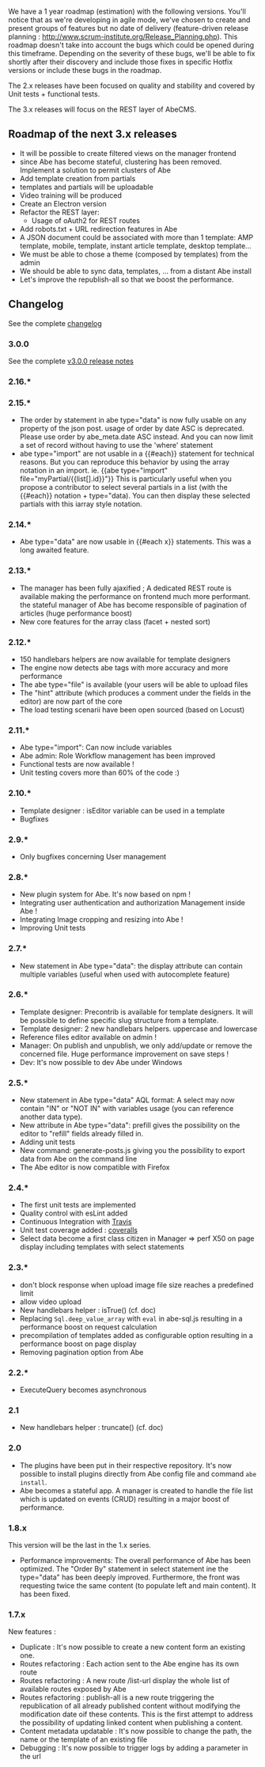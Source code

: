 We have a 1 year roadmap (estimation) with the following versions. You'll notice that as we're developing in agile mode, we've chosen to create and present groups of features but no date of delivery (feature-driven release planning : http://www.scrum-institute.org/Release_Planning.php). This roadmap doesn't take into account the bugs which could be opened during this timeframe. Depending on the severity of these bugs, we'll be able to fix shortly after their discovery and include those fixes in specific Hotfix versions or include these bugs in the roadmap.

The 2.x releases have been focused on quality and stability and covered by Unit tests + functional tests.

The 3.x releases will focus on the REST layer of AbeCMS.

## Roadmap of the next 3.x releases
- It will be possible to create filtered views on the manager frontend
- since Abe has become stateful, clustering has been removed. Implement a solution to permit clusters of Abe
- Add template creation from partials
- templates and partials will be uploadable
- Video training will be produced
- Create an Electron version
- Refactor the REST layer:
  - Usage of oAuth2 for REST routes
- Add robots.txt + URL redirection features in Abe
- A JSON document could be associated with more than 1 template: AMP template, mobile, template, instant article template, desktop template...
- We must be able to chose a theme (composed by templates) from the admin
- We should be able to sync data, templates, ... from a distant Abe install
- Let's improve the republish-all so that we boost the performance.

## Changelog
See the complete [changelog](./CHANGELOG.md)

### 3.0.0
See the complete [v3.0.0 release notes](./version3.md)

### 2.16.*

### 2.15.*
- The order by statement in abe type="data" is now fully usable on any property of the json post. usage of order by date ASC is deprecated. Please use order by abe_meta.date ASC instead. And you can now limit a set of record without having to use the 'where' statement
- abe type="import" are not usable in a {{#each}} statement for technical reasons. But you can reproduce this behavior by using the array notation in an import. ie. {{abe type="import" file="myPartial/{{list[].id}}"}} This is particularly useful when you propose a contributor to select several partials in a list (with the {{#each}} notation + type="data). You can then display these selected partials with this iarray style notation.

### 2.14.*
- Abe type="data" are now usable in {{#each x}} statements. This was a long awaited feature.

### 2.13.*
- The manager has been fully ajaxified ; A dedicated REST route is available making the performance on frontend much more performant. the stateful manager of Abe has become responsible of pagination of articles (huge performance boost)
- New core features for the array class (facet + nested sort)

### 2.12.*
- 150 handlebars helpers are now available for template designers
- The engine now detects abe tags with more accuracy and more performance
- The abe type="file" is available (your users will be able to upload files
- The "hint" attribute (which produces a comment under the fields in the editor) are now part of the core
- The load testing scenarii have been open sourced (based on Locust)

### 2.11.*
- Abe type="import": Can now include variables
- Abe admin: Role Workflow management has been improved
- Functional tests are now available !
- Unit testing covers more than 60% of the code :)

### 2.10.*
- Template designer : isEditor variable can be used in a template
- Bugfixes

### 2.9.*
- Only bugfixes concerning User management

### 2.8.*
- New plugin system for Abe. It's now based on npm !
- Integrating user authentication and authorization Management inside Abe !
- Integrating Image cropping and resizing into Abe !
- Improving Unit tests

### 2.7.*
- New statement in Abe type="data": the display attribute can contain multiple variables (useful when used with autocomplete feature)

### 2.6.*
- Template designer: Precontrib is available for template designers. It will be possible to define specific slug structure from a template.
- Template designer: 2 new handlebars helpers. uppercase and lowercase
- Reference files editor available on admin !
- Manager: On publish and unpublish, we only add/update or remove the concerned file. Huge performance improvement on save steps !
- Dev: It's now possible to dev Abe under Windows

### 2.5.*
- New statement in Abe type="data" AQL format: A select may now contain "IN" or "NOT IN" with variables usage (you can reference another data type).
- New attribute in Abe type="data": prefill gives the possibility on the editor to "refill" fields already filled in.
- Adding unit tests
- New command: generate-posts.js giving you the possibility to export data from Abe on the command line
- The Abe editor is now compatible with Firefox

### 2.4.*
- The first unit tests are implemented
- Quality control with esLint added
- Continuous Integration with [Travis](https://travis-ci.org/abecms/abecms)
- Unit test coverage added : [coveralls](https://coveralls.io/github/abecms/abecms?branch=master)
- Select data become a first class citizen in Manager => perf X50 on page display including templates with select statements

### 2.3.*
- don't block response when upload image file size reaches a predefined limit
- allow video upload
- New handlebars helper : isTrue() (cf. doc)
- Replacing `Sql.deep_value_array` with `eval` in abe-sql.js resulting in a performance boost on request calculation
- precompilation of templates added as configurable option resulting in a performance boost on page display
- Removing pagination option from Abe

### 2.2.*
- ExecuteQuery becomes asynchronous

### 2.1
- New handlebars helper : truncate() (cf. doc)

### 2.0
- The plugins have been put in their respective repository. It's now possible to install plugins directly from Abe config file and command `abe install`.
- Abe becomes a stateful app. A manager is created to handle the file list which is updated on events (CRUD) resulting in a major boost of performance.

### 1.8.x
This version will be the last in the 1.x series.
- Performance improvements: The overall performance of Abe has been optimized. The "Order By" statement in select statement ine the type="data" has been deeply improved. Furthermore, the front was requesting twice the same content (to populate left and main content). It has been fixed. 

### 1.7.x
New features :
- Duplicate : It's now possible to create a new content form an existing one.
- Routes refactoring : Each action sent to the Abe engine has its own route
- Routes refactoring : A new route /list-url display the whole list of available routes exposed by Abe
- Routes refactoring : publish-all is a new route triggering the republication of all already published content without modifying the modification date oif these contents. This is the first attempt to address the possibility of updating linked content when publishing a content.
- Content metadata updatable : It's now possible to change the path, the name or the template of an existing file
- Debugging : It's now possible to trigger logs by adding a parameter in the url
